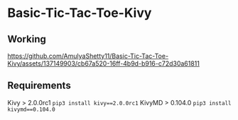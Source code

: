 # Basic-Tic-Tac-Toe-Kivy

## Working

https://github.com/AmulyaShetty11/Basic-Tic-Tac-Toe-Kivy/assets/137149903/cb67a520-16ff-4b9d-b916-c72d30a61811

## Requirements
Kivy > 2.0.0rc1 `pip3 install kivy==2.0.0rc1`
KivyMD > 0.104.0 `pip3 install kivymd==0.104.0`

